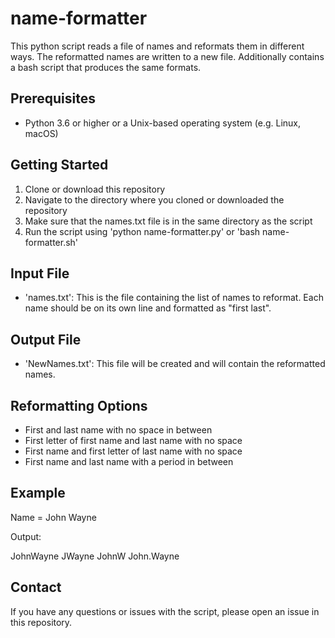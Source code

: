 # name-formatter

This python script reads a file of names and reformats them in different ways. The reformatted names are written to a new file. Additionally contains a bash script that produces the same formats.

## Prerequisites

* Python 3.6 or higher or a Unix-based operating system (e.g. Linux, macOS)

## Getting Started

1.  Clone or download this repository
2.  Navigate to the directory where you cloned or downloaded the repository
3.  Make sure that the names.txt file is in the same directory as the script
4.  Run the script using 'python name-formatter.py' or 'bash name-formatter.sh'

## Input File

* 'names.txt': This is the file containing the list of names to reformat. Each name should be on its own line and formatted as "first last".

## Output File

* 'NewNames.txt': This file will be created and will contain the reformatted names.

## Reformatting Options

* First and last name with no space in between
* First letter of first name and last name with no space
* First name and first letter of last name with no space
* First name and last name with a period in between

## Example

Name = John Wayne

Output:

JohnWayne
JWayne
JohnW
John.Wayne

## Contact

If you have any questions or issues with the script, please open an issue in this repository.
